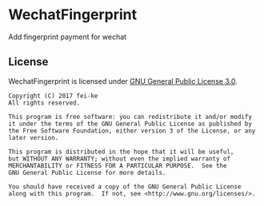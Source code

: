 WechatFingerprint
================

Add fingerprint payment for wechat

License
-------
WechatFingerprint is licensed under [GNU General Public License 3.0](https://www.gnu.org/licenses/gpl-3.0.txt).

```
Copyright (C) 2017 fei-ke
All rights reserved.

This program is free software: you can redistribute it and/or modify
it under the terms of the GNU General Public License as published by
the Free Software Foundation, either version 3 of the License, or any later version.

This program is distributed in the hope that it will be useful,
but WITHOUT ANY WARRANTY; without even the implied warranty of
MERCHANTABILITY or FITNESS FOR A PARTICULAR PURPOSE.  See the
GNU General Public License for more details.

You should have received a copy of the GNU General Public License
along with this program.  If not, see <http://www.gnu.org/licenses/>.
```